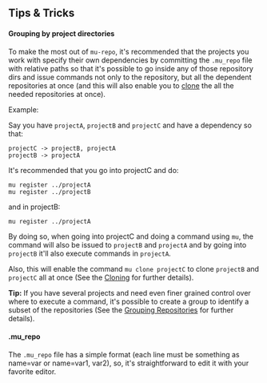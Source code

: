 Tips & Tricks
---------------

#### Grouping by project directories

To make the most out of `mu-repo`, it's recommended that the projects you work with specify
their own dependencies by committing the `.mu_repo` file with relative paths so that it's
possible to go inside any of those repository dirs and issue commands not only to the repository,
but all the dependent repositories at once (and this will also enable you to [clone](cloning.md) the all
the needed repositories at once).

Example:

Say you have `projectA`, `projectB` and `projectC` and have a dependency so that:

    projectC -> projectB, projectA
    projectB -> projectA 

It's recommended that you go into projectC and do:

    mu register ../projectA
    mu register ../projectB

and in projectB:

    mu register ../projectA

By doing so, when going into projectC and doing a command using `mu`, the command will also be issued
to `projectB` and `projectA` and by going into `projectB` it'll also execute commands in `projectA`.

Also, this will enable the command `mu clone projectC` to clone `projectB` and `projectC` all at once
(See the [Cloning](cloning.md) for further details).


**Tip:** If you have several projects and need even finer grained control over where to execute a command, it's possible
to create a group to identify a subset of the repositories (See the [Grouping Repositories](grouping.md) for further details). 

#### .mu_repo

The `.mu_repo` file has a simple format (each line must be something as name=var or name=var1, var2), so, it's straightforward
to edit it with your favorite editor.
